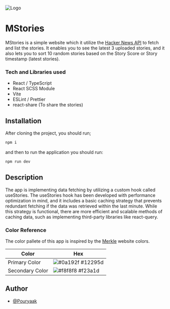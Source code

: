 ![Logo](https://i.postimg.cc/Jtwh5B8X/Merkle-Logo-Blue-svg-svg.jpg)

# MStories

MStories is a simple website which it utilize the [Hacker News API](https://github.com/HackerNews/API) to fetch and list the stories. It enables you to see the latest 3 uploaded stories, and it also lets you to sort 10 random stories based on the Story Score or Story timestamp (latest stories).

### Tech and Libraries used

- React / TypeScript
- React SCSS Module
- Vite
- ESLint / Prettier
- react-share (To share the stories)

## Installation

After cloning the project, you should run;

```bash
npm i
```

and then to run the application you should run:

```bash
npm run dev
```

## Description

The app is implementing data fetching by utilizing a custom hook called useStories. The useStories hook has been developed with performance optimization in mind, and it includes a basic caching strategy that prevents redundant fetching if the data was retrieved within the last minute. While this strategy is functional, there are more efficient and scalable methods of caching data, such as implementing third-party libraries like react-query.

### Color Reference

The color pallete of this app is inspired by the [Merkle](merkle.com) website colors.

| Color           | Hex                                                              |
| --------------- | ---------------------------------------------------------------- |
| Primary Color   | ![#0a192f](https://via.placeholder.com/10/12295d?text=+) #12295d |
| Secondary Color | ![#f8f8f8](https://via.placeholder.com/10/f23a1d?text=+) #f23a1d |

## Author

- [@Pouryaak](https://github.com/Pouryaak)
